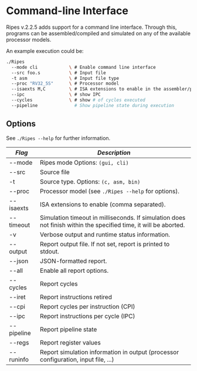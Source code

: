 # Command-line Interface

Ripes v.2.2.5 adds support for a command line interface. Through this, programs can be assembled/compiled and simulated on any of the available processor models.

An example execution could be:
```sh
./Ripes 
  --mode cli            \ # Enable command line interface
  --src foo.s           \ # Input file
  -t asm                \ # Input file type
  --proc "RV32_5S"      \ # Processor model
  --isaexts M,C         \ # ISA extensions to enable in the assembler/processor  
  --ipc                 \ # show IPC
  --cycles              \ # show # of cycles executed
  --pipeline              # Show pipeline state during execution
```

## Options

See `./Ripes --help` for further information.

| *Flag* | *Description* |
| ---- | ----------- |
|  --mode <mode>       |  Ripes mode Options: `(gui, cli)` |
|  --src <src>         |  Source file |
|  -t <type>           |  Source type. Options: `(c, asm, bin)` |
|  --proc <proc>       |  Processor model (see `./Ripes --help` for options). |
|  --isaexts <isaexts> |  ISA extensions to enable (comma separated). |
|  --timeout <timeout> |  Simulation timeout in milliseconds. If simulation does not finish within the specified time, it will be aborted. |
|  -v                  |  Verbose output and runtime status information. |
|  --output <output>   |  Report output file. If not set, report is printed to stdout. |
|  --json              |  JSON-formatted report. |
|  --all               |  Enable all report options. |
|  --cycles            |  Report cycles |
|  --iret              |  Report instructions retired |
|  --cpi               |  Report cycles per instruction (CPI) |
|  --ipc               |  Report instructions per cycle (IPC) |
|  --pipeline          |  Report pipeline state |
|  --regs              |  Report register values |
|  --runinfo           |  Report simulation information in output (processor configuration, input file, ...) |


